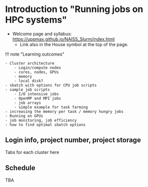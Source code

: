 # Introduction to "Running jobs on HPC systems" 

- Welcome page and syllabus: <a href="https://uppmax.github.io/NAISS_Slurm/index.html">https://uppmax.github.io/NAISS_Slurm/index.html</a>
    - Link also in the House symbol at the top of the page.

!!! note "Learning outcomes" 

    - Cluster architecture
        - Login/compute nodes 
        - cores, nodes, GPUs 
        - memory
        - local disk? 
    - sbatch with options for CPU job scripts
    - sample job scripts 
        - I/O intensive jobs
        - OpenMP and MPI jobs
        - job arrays
        - simple example for task farming
    - increasing the memory per task / memory hungry jobs 
    - Running on GPUs
    - job monitoring, job efficiency 
    - how to find optimal sbatch options

## Login info, project number, project storage 

Tabs for each cluster here 

## Schedule 

TBA
